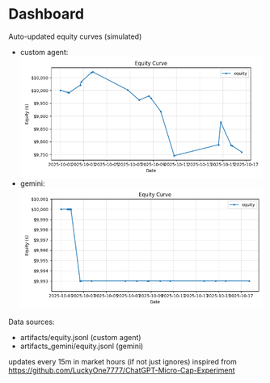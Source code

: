 # Dashboard

Auto-updated equity curves (simulated)

- custom agent: ![Equity Curve](artifacts/equity.png?v=566aed2)
- gemini: ![Equity Curve (Gemini)](artifacts_gemini/equity.png?v=566aed2)

Data sources:
- artifacts/equity.jsonl (custom agent)
- artifacts_gemini/equity.jsonl (gemini)

updates every 15m in market hours (if not just ignores)
inspired from https://github.com/LuckyOne7777/ChatGPT-Micro-Cap-Experiment